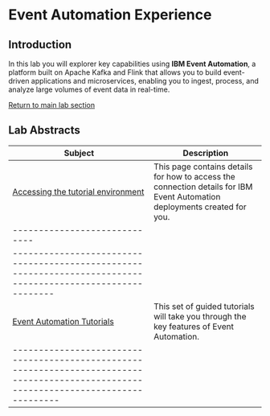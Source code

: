 # Event Automation Experience

## Introduction
In this lab you will explorer key capabilities using **IBM Event Automation**, a platform built on Apache Kafka and Flink that allows you to build event-driven applications and microservices, enabling you to ingest, process, and analyze large volumes of event data in real-time.

[Return to main lab section](../index.md#lab-section)
## Lab Abstracts

|  Subject                            | Description                                            |                                                               
|-----------------------------|------------------------------------------------------------------------------------------------------------|
|[Accessing the tutorial environment](https://ibm.github.io/event-automation/tutorials/guided/tutorial-access)       | This page contains details for how to access the connection details for IBM Event Automation deployments created for you. 
|-----------------------------|
------------------------------------------------------------------------------------------------------------|
|[Event Automation Tutorials](https://ibm.github.io/event-automation/tutorials/)       | This set of guided tutorials will take you through the key features of Event Automation.
|--------------------------------------------------------------------------------------------------------------------------------------|

